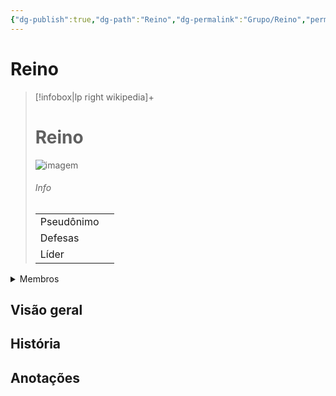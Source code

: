 ```yaml
---
{"dg-publish":true,"dg-path":"Reino","dg-permalink":"Grupo/Reino","permalink":"/Grupo/Reino/","title":"Reino","tags":["#Grupo"]}
---
```



# Reino
> [!infobox|lp right wikipedia]+
> #  Reino
> <img src="/img/user/z_arquivos/SemImagem.webp" alt="imagem" /><span></span>
> ###### Info
> |  |  |
> | ---- | ---- |
> | Pseudônimo | <span></span> |
> | Defesas | <span></span> |
> |Líder||

<details class="metabind-table-block">
<summary>Membros</summary>

| Nome                                      | Pseudônimo                                                               | Localização |
| ----------------------------------------- | ------------------------------------------------------------------------ | ----------- |
| [[z_convertidas/Kendan_cv_cv.md\|Kendan]] | <ul><li>Dr Kendan</li><li>Dr Riddle</li><li>Riddle</li><li>Rei</li></ul> | \-          |

{ .block-language-dataview}
</details>

## Visão geral

## História

## Anotações
